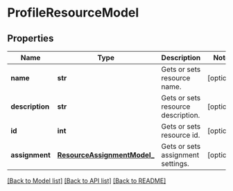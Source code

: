 # ProfileResourceModel

## Properties
Name | Type | Description | Notes
------------ | ------------- | ------------- | -------------
**name** | **str** | Gets or sets resource name. | [optional] 
**description** | **str** | Gets or sets resource description. | [optional] 
**id** | **int** | Gets or sets resource id. | [optional] 
**assignment** | [**ResourceAssignmentModel_**](ResourceAssignmentModel_.md) | Gets or sets assignment settings. | [optional] 

[[Back to Model list]](../README.md#documentation-for-models) [[Back to API list]](../README.md#documentation-for-api-endpoints) [[Back to README]](../README.md)


